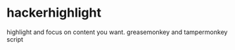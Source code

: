 hackerhighlight
===============

highlight and focus on content you want. greasemonkey and tampermonkey script
